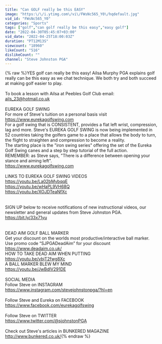 ```yaml
---
title: "Can GOLF really be this EASY"
image: "https:\/\/i.ytimg.com\/vi\/FWsNc565_Y0\/hqdefault.jpg"
vid_id: "FWsNc565_Y0"
categories: "Sports"
tags: ["golf","can golf really be this easy","easy golf"]
date: "2022-04-30T05:45:07+03:00"
vid_date: "2022-04-25T18:00:03Z"
duration: "PT12M13S"
viewcount: "18960"
likeCount: "516"
dislikeCount: ""
channel: "Steve Johnston PGA"
---
```

{% raw %}YES golf can really be this easy! Ailsa Murphy PGA explains golf really can be this easy as we chat technique. We both try and both succeed at making golf easier to play.<br /><br />To book a lesson with Ailsa at Peebles Golf Club email:  ails_23@hotmail.co.uk <br /><br />EUREKA GOLF SWING<br />For more of Steve's tuition on a personal basis visit<br /><a rel="nofollow" target="blank" href="https://www.eurekagolfswing.com">https://www.eurekagolfswing.com</a><br />For a golf swing that is CONSISTENT, provides a flat left wrist, compression, lag and more. Steve's EUREKA GOLF SWING is now being implemented in 52 countries taking the golfers game to a place that allows the body to turn, the flight to straighten and compression to become a reality. <br />The starting place is the &quot;iron swing series&quot; offering the set of the Eureka Golf Swing canes and a step by step tutorial of the full action.<br />REMEMBER: as Steve says, &quot;There is a difference between opening your stance and aiming left&quot;.<br /><a rel="nofollow" target="blank" href="https://www.eurekagolfswing.com">https://www.eurekagolfswing.com</a><br /><br />LINKS TO EUREKA GOLF SWING VIDEOS<br /><a rel="nofollow" target="blank" href="https://youtu.be/La02bMybqqE">https://youtu.be/La02bMybqqE</a><br /><a rel="nofollow" target="blank" href="https://youtu.be/wHaPL9VH68Q">https://youtu.be/wHaPL9VH68Q</a><br /><a rel="nofollow" target="blank" href="https://youtu.be/XOJDTeaNfXc">https://youtu.be/XOJDTeaNfXc</a><br /><br /><br />SIGN UP below to receive notifications of new instructional videos, our newsletter and general updates from Steve Johnston PGA.<br /><a rel="nofollow" target="blank" href="https://bit.ly/33x71yu">https://bit.ly/33x71yu</a><br /><br /><br />DEAD AIM GOLF BALL MARKER<br />Get your discount on the worlds most productive/interactive ball marker. Use promo code “SJPGADeadAim” for your discount<br /><a rel="nofollow" target="blank" href="https://www.deadaim.co.uk/">https://www.deadaim.co.uk/</a><br />HOW TO TAKE DEAD AIM WHEN PUTTING<br /><a rel="nofollow" target="blank" href="https://youtu.be/vbjT2fwg8Xc">https://youtu.be/vbjT2fwg8Xc</a><br />A BALL MARKER BLEW MY MIND<br /><a rel="nofollow" target="blank" href="https://youtu.be/JwBdlV291DE">https://youtu.be/JwBdlV291DE</a><br /><br />SOCIAL MEDIA<br />Follow Steve on INSTAGRAM<br /><a rel="nofollow" target="blank" href="https://www.instagram.com/stevejohnstonpga/?hl=en">https://www.instagram.com/stevejohnstonpga/?hl=en</a><br /><br />Follow Steve and Eureka on FACEBOOK<br /><a rel="nofollow" target="blank" href="https://www.facebook.com/eurekagolfswing">https://www.facebook.com/eurekagolfswing</a><br /><br />Follow Steve on TWITTER<br /><a rel="nofollow" target="blank" href="https://www.twitter.com/@sjohnstonPGA">https://www.twitter.com/@sjohnstonPGA</a><br /><br />Check out Steve's articles in BUNKERED MAGAZINE<br /><a rel="nofollow" target="blank" href="http://www.bunkered.co.uk/">http://www.bunkered.co.uk/</a>{% endraw %}
